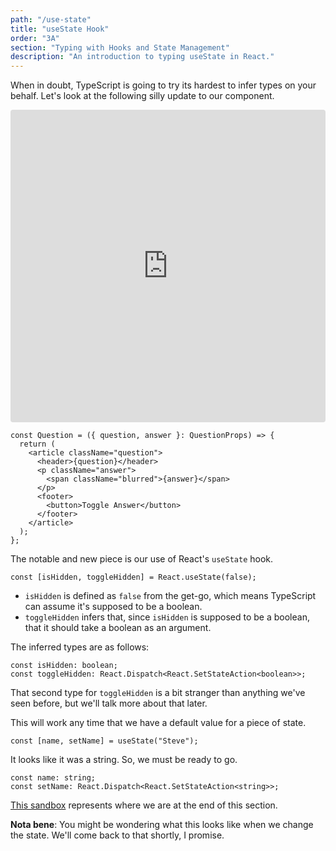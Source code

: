 ```yaml
---
path: "/use-state"
title: "useState Hook"
order: "3A"
section: "Typing with Hooks and State Management"
description: "An introduction to typing useState in React."
---
```


When in doubt, TypeScript is going to try its hardest to infer types on your behalf. Let's look at the following silly update to our component.

<iframe src="https://codesandbox.io/embed/avengers-quiz-oxm68?fontsize=14&hidenavigation=1&module=%2Fsrc%2FApplication.tsx&theme=dark"
     style="width:100%; height:500px; border:0; border-radius: 4px; overflow:hidden;"
     title="avengers-quiz"
     allow="accelerometer; ambient-light-sensor; camera; encrypted-media; geolocation; gyroscope; hid; microphone; midi; payment; usb; vr; xr-spatial-tracking"
     sandbox="allow-forms allow-modals allow-popups allow-presentation allow-same-origin allow-scripts"
   ></iframe>

```tsx
const Question = ({ question, answer }: QuestionProps) => {
  return (
    <article className="question">
      <header>{question}</header>
      <p className="answer">
        <span className="blurred">{answer}</span>
      </p>
      <footer>
        <button>Toggle Answer</button>
      </footer>
    </article>
  );
};
```

The notable and new piece is our use of React's `useState` hook.

```tsx
const [isHidden, toggleHidden] = React.useState(false);
```

- `isHidden` is defined as `false` from the get-go, which means TypeScript can assume it's supposed to be a boolean.
- `toggleHidden` infers that, since `isHidden` is supposed to be a boolean, that it should take a boolean as an argument.

The inferred types are as follows:

```tsx
const isHidden: boolean;
const toggleHidden: React.Dispatch<React.SetStateAction<boolean>>;
```

That second type for `toggleHidden` is a bit stranger than anything we've seen before, but we'll talk more about that later.

This will work any time that we have a default value for a piece of state.

```tsx
const [name, setName] = useState("Steve");
```

It looks like it was a string. So, we must be ready to go.

```tsx
const name: string;
const setName: React.Dispatch<React.SetStateAction<string>>;
```

[This sandbox][complete] represents where we are at the end of this section.

[complete]: https://codesandbox.io/s/avengers-quiz-use-state-z68vj?file=/src/Application.tsx

**Nota bene**: You might be wondering what this looks like when we change the state. We'll come back to that shortly, I promise.
